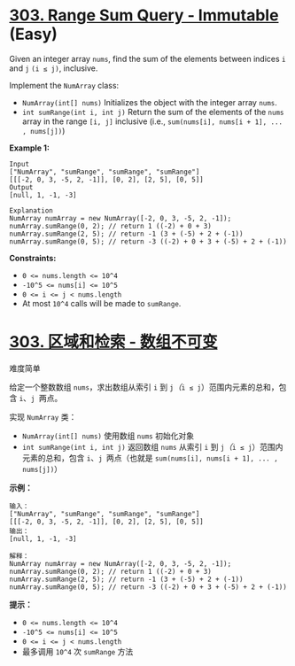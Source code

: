 # [303. Range Sum Query - Immutable](https://leetcode.com/problems/range-sum-query-immutable/) (Easy)

Given an integer array `nums`, find the sum of the elements between indices `i` and `j` `(i ≤ j)`, inclusive.

Implement the `NumArray` class:

- `NumArray(int[] nums)` Initializes the object with the integer array `nums`.
- `int sumRange(int i, int j)` Return the sum of the elements of the `nums` array in the range `[i, j]` inclusive (i.e., `sum(nums[i], nums[i + 1], ... , nums[j])`)

 

**Example 1:**

```
Input
["NumArray", "sumRange", "sumRange", "sumRange"]
[[[-2, 0, 3, -5, 2, -1]], [0, 2], [2, 5], [0, 5]]
Output
[null, 1, -1, -3]

Explanation
NumArray numArray = new NumArray([-2, 0, 3, -5, 2, -1]);
numArray.sumRange(0, 2); // return 1 ((-2) + 0 + 3)
numArray.sumRange(2, 5); // return -1 (3 + (-5) + 2 + (-1)) 
numArray.sumRange(0, 5); // return -3 ((-2) + 0 + 3 + (-5) + 2 + (-1))
```

 

**Constraints:**

- `0 <= nums.length <= 10^4`
- `-10^5 <= nums[i] <= 10^5`
- `0 <= i <= j < nums.length`
- At most `10^4` calls will be made to `sumRange`.



# [303. 区域和检索 - 数组不可变](https://leetcode-cn.com/problems/range-sum-query-immutable/)

难度简单

给定一个整数数组  `nums`，求出数组从索引 `i` 到 `j`*（*`i ≤ j`）范围内元素的总和，包含 `i`、`j `两点。

实现 `NumArray` 类：

- `NumArray(int[] nums)` 使用数组 `nums` 初始化对象
- `int sumRange(int i, int j)` 返回数组 `nums` 从索引 `i` 到 `j`*（*`i ≤ j`）范围内元素的总和，包含 `i`、`j `两点（也就是 `sum(nums[i], nums[i + 1], ... , nums[j])`）

 

**示例：**

```
输入：
["NumArray", "sumRange", "sumRange", "sumRange"]
[[[-2, 0, 3, -5, 2, -1]], [0, 2], [2, 5], [0, 5]]
输出：
[null, 1, -1, -3]

解释：
NumArray numArray = new NumArray([-2, 0, 3, -5, 2, -1]);
numArray.sumRange(0, 2); // return 1 ((-2) + 0 + 3)
numArray.sumRange(2, 5); // return -1 (3 + (-5) + 2 + (-1)) 
numArray.sumRange(0, 5); // return -3 ((-2) + 0 + 3 + (-5) + 2 + (-1))
```

 

**提示：**

- `0 <= nums.length <= 10^4`
- `-10^5 <= nums[i] <= 10^5`
- `0 <= i <= j < nums.length`
- 最多调用 `10^4` 次 `sumRange` 方法